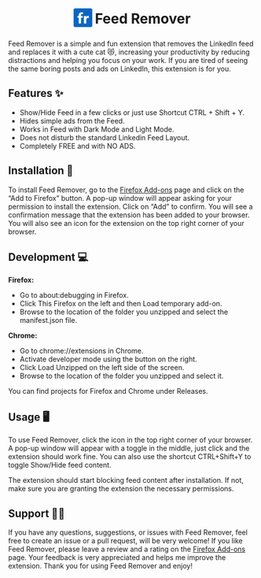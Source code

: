 <h1 align="center">
<sub>
<img src="https://github.com/0x676E/Feed-Remover/blob/main/icons/icon.png" height="38" width="38">
</sub>
Feed Remover
</h1>

Feed Remover is a simple and fun extension that removes the LinkedIn feed and replaces it with a cute cat 😻, increasing your productivity by reducing distractions and helping you focus on your work.
If you are tired of seeing the same boring posts and ads on LinkedIn, this extension is for you.

## Features ✨
- Show/Hide Feed in a few clicks or just use Shortcut CTRL + Shift + Y.
- Hides simple ads from the Feed.
- Works in Feed with Dark Mode and Light Mode.
- Does not disturb the standard Linkedin Feed Layout.
- Completely FREE and with NO ADS.

## Installation 🔧
To install Feed Remover, go to the <a href="https://addons.mozilla.org/en-US/firefox/addon/feed-remover/">Firefox Add-ons</a> page and click on the “Add to Firefox” button.
A pop-up window will appear asking for your permission to install the extension. Click on “Add” to confirm.
You will see a confirmation message that the extension has been added to your browser. You will also see an icon for the extension on the top right corner of your browser.

## Development 💻
**Firefox:**
- Go to about:debugging in Firefox.
- Click This Firefox on the left and then Load temporary add-on.
- Browse to the location of the folder you unzipped and select the manifest.json file.

**Chrome:**
- Go to chrome://extensions in Chrome.
- Activate developer mode using the button on the right.
- Click Load Unzipped on the left side of the screen.
- Browse to the location of the folder you unzipped and select it.

You can find projects for Firefox and Chrome under Releases.

## Usage 🖥️
To use Feed Remover, click the icon in the top right corner of your browser. A pop-up window will appear with a toggle in the middle, just click and the extension should work fine.
You can also use the shortcut CTRL+Shift+Y to toggle Show/Hide feed content.

The extension should start blocking feed content after installation. If not, make sure you are granting the extension the necessary permissions.

## Support 🙋‍♂️
If you have any questions, suggestions, or issues with Feed Remover, feel free to create an issue or a pull request, will be very welcome!
If you like Feed Remover, please leave a review and a rating on the <a href="https://addons.mozilla.org/en-US/firefox/addon/feed-remover/">Firefox Add-ons</a> page. Your feedback is very appreciated and helps me improve the extension. Thank you for using Feed Remover and enjoy!